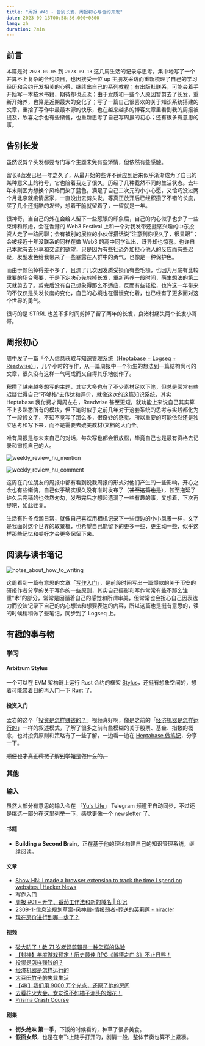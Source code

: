 ```yaml
---
title: "周报 #46 - 告别长发、周报初心与合约开发"
date: 2023-09-13T00:58:36.000+0800
lang: zh
duration: 7min
---
```




## 前言

本篇是对 `2023-09-05` 到 `2023-09-13` 这几周生活的记录与思考。集中地写了一个并算不上复杂的合约项目，也因接受一位 up 主朋友采访而重新梳理了自己的学习经历和合约开发相关的心得，继续出自己的系列教程；有出版社联系，可能会着手开始写一本技术书籍，期待却也忐忑；由于发质和一些个人原因暂剪去了长发，重新开始养，也算是近期最大的变化了；写了一篇自己很喜欢的关于知识系统搭建的文章，重拾了写作中最最本源的快乐，也在越来越多的博客文章里看到我的周报被提及，欣喜之余也有些惭愧，也重新思考了自己写周报的初心；还有很多有意思的事。

## 告别长发

虽然说剪个头发都要专门写个主题未免有些矫情，但依然有些感触。

留长&蓝发已经一年之久了，从最开始的些许不适应到后来似乎渐渐成为了自己的某种意义上的符号，它也陪着我走了很久，历经了几种截然不同的生活状态。去年年末刚因为想换个风格而染了蓝色，满足了自己二次元的小小心愿，又恰巧没过两个月北京就疫情居家，一直没出去剪头发，等真正放开后已经积攒了不错的长度，买了几个还挺酷的发带，想着干脆就留着了，一留就是一年。

很神奇，当自己的外在会给人留下一些惹眼的印象后，自己的内心似乎也少了一些束缚和顾虑，会在香港的 Web3 Festival 上和一个对我发带还挺感兴趣的中东投资人走了一路闲聊；会有被别的展位的小伙伴搭话说“注意到你很久了，很显眼”；会被接近十年没联系的同样在做 Web3 的高中同学认出，讶异却也惊喜。也许自己本就有去分享和交流的欲望，只是因为有些社恐外加担心他人的反应而有些迟疑，发型发色给我带来了一些暴露在人群中的勇气，也像是一种保护色。

而由于颜色掉得差不多了，且漂了几次因发质受损而有些毛糙，也因为月底有比较重要的场合需要，于是下定决心先剪掉长发，重新再养一段时间，萌生想法的第二天就剪去了。剪完后没有自己想象得那么不适应，反而有些轻松，也许这一年带来的不仅仅是头发长度的变化，自己的心境也在慢慢变化着，也已经有了更多面对这个世界的勇气。

很巧的是 STRRL 也差不多时间剪掉了留了两年的长发，~~良渚村痛失两个长发小哥哥~~。

## 周报初心

周中发了一篇「[个人信息获取与知识管理系统（Heptabase + Logseq + Readwise）](https://www.pseudoyu.com/zh/2023/09/05/my_personal_pkm_input_output_system/)」，几个小时的写作，从一篇周报中一个衍生的想法到一篇结构尚可的文章，很久没有这样一气呵成而又自得其乐地创作了。

积攒了越来越多想写的主题，其实大多也有了不少素材足以下笔，但总是常常有些迟疑觉得自己”不够格“去传达和评价，就像这次的这篇知识系统，其实 Heptabase 我付费才两周左右，Readwise 甚至更短，就功能上来说自己其实算不上多熟悉所有的模块，但下笔时似乎之前几年对于这套系统的思考与实践都化为了一段段文字，不知不觉写了那么多，很奇妙的感觉。所以重要的可能依然还是独立思考和写下来，而不是需要去媲美教材/文档的大而全。

唯有周报是与未来自己的对话，每次写也都会很放松，毕竟自己也是最有资格去记录和审视自己的人。

![weekly_review_hu_mention](https://image.pseudoyu.com/images/weekly_review_hu_mention.jpg)

![weekly_review_hu_comment](https://image.pseudoyu.com/images/weekly_review_hu_comment.jpg)

这周在几位朋友的周报中都有看到说我周报的形式对他们产生的一些影响，开心之余也有些惭愧，自己似乎确实很久没有准时发布了（~~甚至这篇也是~~），甚至拖延了许久后完稿的也依然匆匆，发布完后才想起遗漏了一些有趣的事，又想着，下次再提吧，如此往复。

生活有许多点滴日常，就像自己喜欢用相机记录下一些街边的小小风景一样，文字是我面对这个世界的取景框，也希望自己能留下的更多一些，更生动一些，似乎这样那些记忆和美好才会更多保留下来。

## 阅读与读书笔记

![notes_about_how_to_writing](https://image.pseudoyu.com/images/notes_about_how_to_writing.png)

这周看到一篇有意思的文章「[写作入门](https://hanyang.wtf/p/c7a)」，是前段时间写出一篇爆款的关于币安的研报作者分享的关于写作的一些原则，其实自己摄影和写作常常有些不那么注重“术”的部分，常常是因循着自己的感觉和所谓审美，但常常也会担心自己因表达力而没法记录下自己的内心想法和想要表达的内容，所以这篇也是挺有意思的，读的时候稍稍做了些笔记，同步到了 Logseq 上。

## 有趣的事与物

### 学习

#### Arbitrum Stylus

一个可以在 EVM 架构链上运行 Rust 合约的框架 [Stylus](https://arbitrum.io/stylus)，还挺有想象空间的，想着可能带着目的再入门一下 Rust 了。

#### 投资入门

孟岩的这个「[投资是怎样赚钱的？](https://www.bilibili.com/video/BV1e8411B7w7)」视频真好啊，像是之前的「[经济机器是怎样运行的](https://www.youtube.com/watch?v=rFV7wdEX-Mo)」一样的叙述模式，了解了很多之前有些模糊的关于股票、基金、指数的概念，也对投资原则和策略有了一些了解，一边看一边在 [Heptabase 做笔记](https://app.heptabase.com/w/2dee654ba9e5a73e11df473bb420c877f5f00c7a1998545981d07da1bb6fe942)，分享一下。

~~顺便也才真正稍微了解到学姐是做什么的。~~

### 其他

### 输入

虽然大部分有意思的输入会在 「[Yu's Life](https://t.me/pseudoyulife)」 Telegram 频道里自动同步，不过还是挑选一部分在这里列举一下，感觉更像一个 newsletter 了。

#### 书籍

- **Building a Second Brain**，正在基于他的理论构建自己的知识管理系统，继续阅读。

#### 文章

- [Show HN: I made a browser extension to track the time I spend on websites | Hacker News](https://news.ycombinator.com/item?id=37405171)
- [写作入门](https://hanyang.wtf/p/c7a)
- [周报 \#01 – 开学、番茄工作法和新的域名 | 印记](https://yinji.org/5111.html)
- [2309-1-信息流规划草案-风神殿-情报弱者-葬送的芙莉莲 - niracler](https://niracler.com/2309-1)
- [现在房价进行到哪一步了？](https://darmau.design/article/now-what-stage-are-house-prices-at)

#### 视频

- [破大防了！教 71 岁老妈剪辑是一种怎样的体验](https://www.bilibili.com/video/BV1rj41117TU)
- [【封神】年度游戏预定！历史最佳 RPG《博德之门 3》不止日熊！](https://www.youtube.com/watch?v=Mfrn6uexfdU)
- [投资是怎样赚钱的？](https://www.bilibili.com/video/BV1e8411B7w7)
- [经济机器是怎样运行的](https://www.youtube.com/watch?v=rFV7wdEX-Mo)
- [大豆田竹子的失业生活](https://www.bilibili.com/video/BV1mu4y1k7yN)
- [【4K】我们用 9000 万个光点，还原了他的房间](https://www.bilibili.com/video/BV1Eh4y1Y7FJ)
- [去看花火大会，女友说不如橘子洲头的烟花！](https://www.bilibili.com/video/BV1tu411A7jj)
- [Prisma Crash Course](https://www.youtube.com/watch?v=CYH04BJzamo)

#### 剧集

- **街头绝味 第一季**，下饭的时候看的，种草了很多美食。
- **假面女郎**，也是在奈飞上随手打开的，剧情一般，整体节奏也算不上紧凑。
